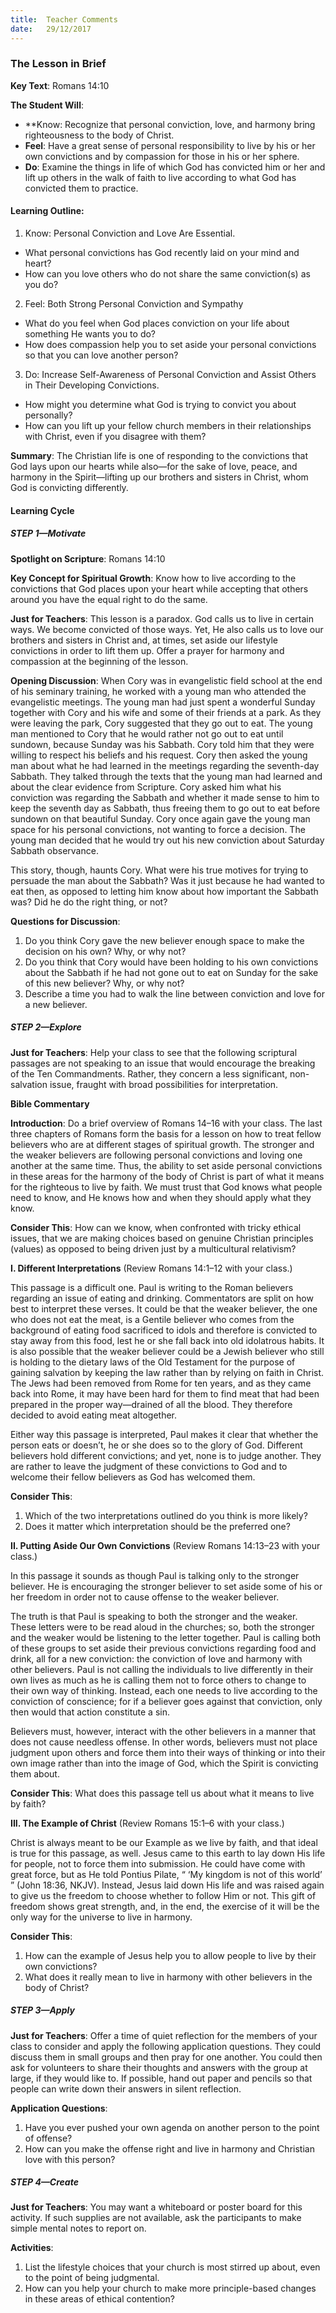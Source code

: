 ```yaml
---
title:  Teacher Comments
date:   29/12/2017
---
```


### The Lesson in Brief

**Key Text**: Romans 14:10

**The Student Will**:

- **Know: Recognize that personal conviction, love, and harmony bring righteousness to the body of Christ.
- **Feel**: Have a great sense of personal responsibility to live by his or her own convictions and by compassion for those in his or her sphere.
- **Do**: Examine the things in life of which God has convicted him or her and lift up others in the walk of faith to live according to what God has convicted them to practice.

#### Learning Outline:

1. Know: Personal Conviction and Love Are Essential.
+ What personal convictions has God recently laid on your mind and heart?
+ How can you love others who do not share the same conviction(s) as you do?

2. Feel: Both Strong Personal Conviction and Sympathy
+ What do you feel when God places conviction on your life about something He wants you to do?
+ How does compassion help you to set aside your personal convictions so that you can love another person?

3. Do: Increase Self-Awareness of Personal Conviction and Assist Others in Their Developing Convictions.
+ How might you determine what God is trying to convict you about personally?
+ How can you lift up your fellow church members in their relationships with Christ, even if you disagree with them?

**Summary**: The Christian life is one of responding to the convictions that God lays upon our hearts while also—for the sake of love, peace, and harmony in the Spirit—lifting up our brothers and sisters in Christ, whom God is convicting differently.

#### Learning Cycle

##### STEP 1—Motivate

**Spotlight on Scripture**: Romans 14:10

**Key Concept for Spiritual Growth**: Know how to live according to the convictions that God places upon your heart while accepting that others around you have the equal right to do the same.

**Just for Teachers**: This lesson is a paradox. God calls us to live in certain ways. We become convicted of those ways. Yet, He also calls us to love our brothers and sisters in Christ and, at times, set aside our lifestyle convictions in order to lift them up. Offer a prayer for harmony and compassion at the beginning of the lesson.

**Opening Discussion**: When Cory was in evangelistic field school at the end of his seminary training, he worked with a young man who attended the evangelistic meetings. The young man had just spent a wonderful Sunday together with Cory and his wife and some of their friends at a park. As they were leaving the park, Cory suggested that they go out to eat. The young man mentioned to Cory that he would rather not go out to eat until sundown, because Sunday was his Sabbath. Cory told him that they were willing to respect his beliefs and his request. Cory then asked the young man about what he had learned in the meetings regarding the seventh-day Sabbath. They talked through the texts that the young man had learned and about the clear evidence from Scripture. Cory asked him what his conviction was regarding the Sabbath and whether it made sense to him to keep the seventh day as Sabbath, thus freeing them to go out to eat before sundown on that beautiful Sunday. Cory once again gave the young man space for his personal convictions, not wanting to force a decision. The young man decided that he would try out his new conviction about Saturday Sabbath observance.

This story, though, haunts Cory. What were his true motives for trying to persuade the man about the Sabbath? Was it just because he had wanted to eat then, as opposed to letting him know about how important the Sabbath was? Did he do the right thing, or not?

**Questions for Discussion**:

1. Do you think Cory gave the new believer enough space to make the decision on his own? Why, or why not?
2. Do you think that Cory would have been holding to his own convictions about the Sabbath if he had not gone out to eat on Sunday for the sake of this new believer? Why, or why not?
3. Describe a time you had to walk the line between conviction and love for a new believer.

##### STEP 2—Explore

**Just for Teachers**: Help your class to see that the following scriptural passages are not speaking to an issue that would encourage the breaking of the Ten Commandments. Rather, they concern a less significant, non-salvation issue, fraught with broad possibilities for interpretation.

**Bible Commentary**

**Introduction**: Do a brief overview of Romans 14–16 with your class. The last three chapters of Romans form the basis for a lesson on how to treat fellow believers who are at different stages of spiritual growth. The stronger and the weaker believers are following personal convictions and loving one another at the same time. Thus, the ability to set aside personal convictions in these areas for the harmony of the body of Christ is part of what it means for the righteous to live by faith. We must trust that God knows what people need to know, and He knows how and when they should apply what they know.

**Consider This**: How can we know, when confronted with tricky ethical issues, that we are making choices based on genuine Christian principles (values) as opposed to being driven just by a multicultural relativism?

**I. Different Interpretations** (Review Romans 14:1–12 with your class.)

This passage is a difficult one. Paul is writing to the Roman believers regarding an issue of eating and drinking. Commentators are split on how best to interpret these verses. It could be that the weaker believer, the one who does not eat the meat, is a Gentile believer who comes from the background of eating food sacrificed to idols and therefore is convicted to stay away from this food, lest he or she fall back into old idolatrous habits. It is also possible that the weaker believer could be a Jewish believer who still is holding to the dietary laws of the Old Testament for the purpose of gaining salvation by keeping the law rather than by relying on faith in Christ. The Jews had been removed from Rome for ten years, and as they came back into Rome, it may have been hard for them to find meat that had been prepared in the proper way—drained of all the blood. They therefore decided to avoid eating meat altogether.

Either way this passage is interpreted, Paul makes it clear that whether the person eats or doesn’t, he or she does so to the glory of God. Different believers hold different convictions; and yet, none is to judge another. They are rather to leave the judgment of these convictions to God and to welcome their fellow believers as God has welcomed them.

**Consider This**:

1. Which of the two interpretations outlined do you think is more likely?
2. Does it matter which interpretation should be the preferred one?

**II. Putting Aside Our Own Convictions** (Review Romans 14:13–23 with your class.)

In this passage it sounds as though Paul is talking only to the stronger believer. He is encouraging the stronger believer to set aside some of his or her freedom in order not to cause offense to the weaker believer.

The truth is that Paul is speaking to both the stronger and the weaker. These letters were to be read aloud in the churches; so, both the stronger and the weaker would be listening to the letter together. Paul is calling both of these groups to set aside their previous convictions regarding food and drink, all for a new conviction: the conviction of love and harmony with other believers. Paul is not calling the individuals to live differently in their own lives as much as he is calling them not to force others to change to their own way of thinking. Instead, each one needs to live according to the conviction of conscience; for if a believer goes against that conviction, only then would that action constitute a sin.

Believers must, however, interact with the other believers in a manner that does not cause needless offense. In other words, believers must not place judgment upon others and force them into their ways of thinking or into their own image rather than into the image of God, which the Spirit is convicting them about.

**Consider This**: What does this passage tell us about what it means to live by faith?

**III. The Example of Christ** (Review Romans 15:1–6 with your class.)

Christ is always meant to be our Example as we live by faith, and that ideal is true for this passage, as well. Jesus came to this earth to lay down His life for people, not to force them into submission. He could have come with great force, but as He told Pontius Pilate, “ ‘My kingdom is not of this world’ ” (John 18:36, NKJV). Instead, Jesus laid down His life and was raised again to give us the freedom to choose whether to follow Him or not. This gift of freedom shows great strength, and, in the end, the exercise of it will be the only way for the universe to live in harmony.

**Consider This**:

1. How can the example of Jesus help you to allow people to live by their own convictions?
2. What does it really mean to live in harmony with other believers in the body of Christ?

##### STEP 3—Apply

**Just for Teachers**: Offer a time of quiet reflection for the members of your class to consider and apply the following application questions. They could discuss them in small groups and then pray for one another. You could then ask for volunteers to share their thoughts and answers with the group at large, if they would like to. If possible, hand out paper and pencils so that people can write down their answers in silent reflection.

**Application Questions**:

1. Have you ever pushed your own agenda on another person to the point of offense?
2. How can you make the offense right and live in harmony and Christian love with this person?

##### STEP 4—Create

**Just for Teachers**: You may want a whiteboard or poster board for this activity. If such supplies are not available, ask the participants to make simple mental notes to report on.

**Activities**:

1. List the lifestyle choices that your church is most stirred up about, even to the point of being judgmental.
2. How can you help your church to make more principle-based changes in these areas of ethical contention?